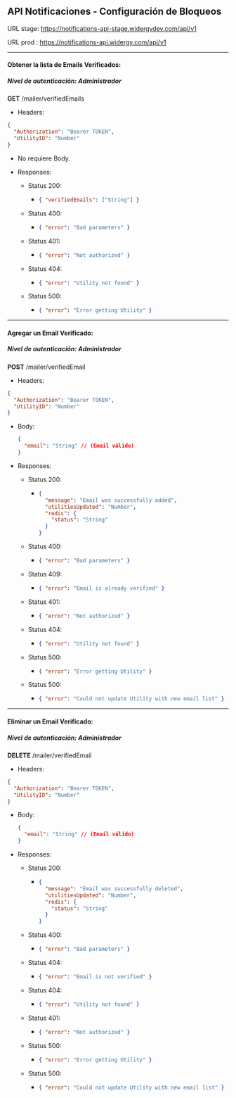 ## API Notificaciones - Configuración de Bloqueos

URL stage: https://notifications-api-stage.widergydev.com/api/v1

URL prod : https://notifications-api.widergy.com/api/v1

---

#### Obtener la lista de Emails Verificados:

##### Nivel de autenticación: Administrador

**GET** /mailer/verifiedEmails

- Headers:

```json
{
  "Authorization": "Bearer TOKEN",
  "UtilityID": "Number"
}
```

- No requiere Body.

- Responses:

  - Status 200:
    - ```json
      { "verifiedEmails": ["String"] }
      ```
  - Status 400:
    - ```json
      { "error": "Bad parameters" }
      ```
  - Status 401:
    - ```json
      { "error": "Not authorized" }
      ```
  - Status 404:
    - ```json
      { "error": "Utility not found" }
      ```
  - Status 500:
    - ```json
      { "error": "Error getting Utility" }
      ```

---

#### Agregar un Email Verificado:

##### Nivel de autenticación: Administrador

**POST** /mailer/verifiedEmail

- Headers:

```json
{
  "Authorization": "Bearer TOKEN",
  "UtilityID": "Number"
}
```

- Body:

  ```json
  {
    "email": "String" // (Email válido)
  }
  ```

- Responses:

  - Status 200:
    - ```json
      {
        "message": "Email was successfully added",
        "utilitiesUpdated": "Number",
        "redis": {
          "status": "String"
        }
      }
      ```
  - Status 400:
    - ```json
      { "error": "Bad parameters" }
      ```
  - Status 409:
    - ```json
      { "error": "Email is already verified" }
      ```
  - Status 401:
    - ```json
      { "error": "Not authorized" }
      ```
  - Status 404:
    - ```json
      { "error": "Utility not found" }
      ```
  - Status 500:
    - ```json
      { "error": "Error getting Utility" }
      ```
  - Status 500:
    - ```json
      { "error": "Could not update Utility with new email list" }
      ```

---

#### Eliminar un Email Verificado:

##### Nivel de autenticación: Administrador

**DELETE** /mailer/verifiedEmail

- Headers:

```json
{
  "Authorization": "Bearer TOKEN",
  "UtilityID": "Number"
}
```

- Body:

  ```json
  {
    "email": "String" // (Email válido)
  }
  ```

- Responses:

  - Status 200:
    - ```json
      {
        "message": "Email was successfully deleted",
        "utilitiesUpdated": "Number",
        "redis": {
          "status": "String"
        }
      }
      ```
  - Status 400:
    - ```json
      { "error": "Bad parameters" }
      ```
  - Status 404:
    - ```json
      { "error": "Email is not verified" }
      ```
  - Status 404:
    - ```json
      { "error": "Utility not found" }
      ```
  - Status 401:
    - ```json
      { "error": "Not authorized" }
      ```
  - Status 500:
    - ```json
      { "error": "Error getting Utility" }
      ```
  - Status 500:
    - ```json
      { "error": "Could not update Utility with new email list" }
      ```
